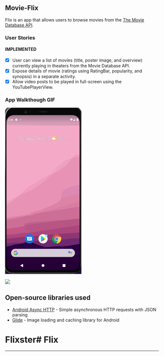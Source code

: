 ## Movie-Flix

Flix is an app that allows users to browse movies from the [The Movie Database API](http://docs.themoviedb.apiary.io/#).

### User Stories

#### IMPLEMENTED

- [x]  User can view a list of movies (title, poster image, and overview) currently playing in theaters from the Movie Database API.
- [x]  Expose details of movie (ratings using RatingBar, popularity, and synopsis) in a separate activity.
- [x]  Allow video posts to be played in full-screen using the YouTubePlayerView.

### App Walkthough GIF

<img src="https://github.com/hectorpine/Flixster/blob/master/walkthrough.gif" width=250><br>

<img src="https://github.com/hectorpine/Flixster/blob/master/walkthrough2.gif" width=250><br>


## Open-source libraries used
- [Android Async HTTP](https://github.com/codepath/CPAsyncHttpClient) - Simple asynchronous HTTP requests with JSON parsing
- [Glide](https://github.com/bumptech/glide) - Image loading and caching library for Android
# Flixster# Flix



---

